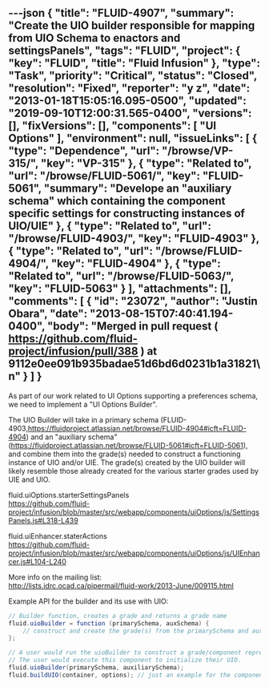 ---json
{
  "title": "FLUID-4907",
  "summary": "Create the UIO builder responsible for mapping from UIO Schema to enactors and settingsPanels",
  "tags": "FLUID",
  "project": {
    "key": "FLUID",
    "title": "Fluid Infusion"
  },
  "type": "Task",
  "priority": "Critical",
  "status": "Closed",
  "resolution": "Fixed",
  "reporter": "y z",
  "date": "2013-01-18T15:05:16.095-0500",
  "updated": "2019-09-10T12:00:31.565-0400",
  "versions": [],
  "fixVersions": [],
  "components": [
    "UI Options"
  ],
  "environment": null,
  "issueLinks": [
    {
      "type": "Dependence",
      "url": "/browse/VP-315/",
      "key": "VP-315"
    },
    {
      "type": "Related to",
      "url": "/browse/FLUID-5061/",
      "key": "FLUID-5061",
      "summary": "Develope an \"auxiliary schema\" which containing the component specific settings for constructing instances of UIO/UIE"
    },
    {
      "type": "Related to",
      "url": "/browse/FLUID-4903/",
      "key": "FLUID-4903"
    },
    {
      "type": "Related to",
      "url": "/browse/FLUID-4904/",
      "key": "FLUID-4904"
    },
    {
      "type": "Related to",
      "url": "/browse/FLUID-5063/",
      "key": "FLUID-5063"
    }
  ],
  "attachments": [],
  "comments": [
    {
      "id": "23072",
      "author": "Justin Obara",
      "date": "2013-08-15T07:40:41.194-0400",
      "body": "Merged in pull request ( <https://github.com/fluid-project/infusion/pull/388> ) at 9112e0ee091b935badae51d6bd6d0231b1a31821\n"
    }
  ]
}
---
As part of our work related to UI Options supporting a preferences schema, we need to implement a "UI Options Builder".

The UIO Builder will take in a primary schema (FLUID-4903,<https://fluidproject.atlassian.net/browse/FLUID-4904#icft=FLUID-4904>) and an "auxiliary schema" (<https://fluidproject.atlassian.net/browse/FLUID-5061#icft=FLUID-5061>), and combine them into the grade(s) needed to construct a functioning instance of UIO and/or UIE. The grade(s) created by the UIO builder will likely resemble those already created for the various starter grades used by UIE and UIO.&#x20;

fluid.uiOptions.starterSettingsPanels\
<https://github.com/fluid-project/infusion/blob/master/src/webapp/components/uiOptions/js/SettingsPanels.js#L318-L439>

fluid.uiEnhancer.staterActions\
<https://github.com/fluid-project/infusion/blob/master/src/webapp/components/uiOptions/js/UIEnhancer.js#L104-L240>

More info on the mailing list:\
<http://lists.idrc.ocad.ca/pipermail/fluid-work/2013-June/009115.html>

Example API for the builder and its use with UIO:

```java
// Builder function, creates a grade and returns a grade name
fluid.uioBuilder = function (primarySchema, auxSchema) {
    // construct and create the grade(s) from the primarySchema and auxSchema with fluid.default
};

// A user would run the uioBuilder to construct a grade/component representing their configured UIO
// The user would execute this component to initialize their UIO.
fluid.uioBuilder(primarySchema, auxiliarySchema);
fluid.buildUIO(container, options); // just an example for the component name, the real one will likely be supplied in the schema
```

        